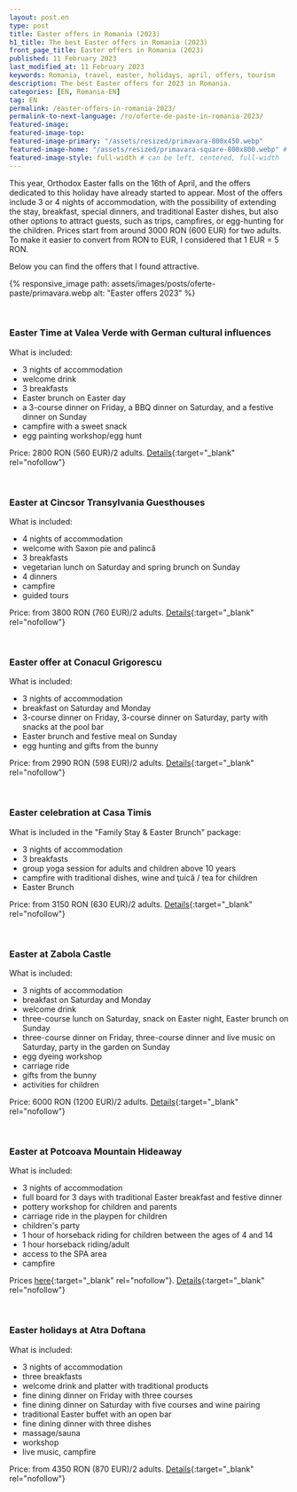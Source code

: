 ```yaml
---
layout: post.en
type: post
title: Easter offers in Romania (2023)
h1_title: The best Easter offers in Romania (2023)
front_page_title: Easter offers in Romania (2023)
published: 11 February 2023
last_modified_at: 11 February 2023
keywords: Romania, travel, easter, holidays, april, offers, tourism
description: The best Easter offers for 2023 in Romania.
categories: [EN, Romania-EN]
tag: EN
permalink: /easter-offers-in-romania-2023/
permalink-to-next-language: /ro/oferte-de-paste-in-romania-2023/
featured-image: 
featured-image-top:
featured-image-primary: "/assets/resized/primavara-800x450.webp"
featured-image-home: "/assets/resized/primavara-square-800x800.webp" # width - 600
featured-image-style: full-width # can be left, centered, full-width
---
```

This year, Orthodox Easter falls on the 16th of April, and the offers dedicated to this holiday have already started to appear.
Most of the offers include 3 or 4 nights of accommodation, with the possibility of extending the stay, breakfast, special dinners, and traditional Easter dishes, but also other options to attract guests, such as trips, campfires, or egg-hunting for the children. Prices start from around 3000 RON (600 EUR) for two adults. To make it easier to convert from RON to EUR, I considered that 1 EUR = 5 RON.

Below you can find the offers that I found attractive.

{% responsive_image path: assets/images/posts/oferte-paste/primavara.webp alt: "Easter offers 2023" %}

<br />

### Easter Time at Valea Verde with German cultural influences

What is included:
- 3 nights of accommodation
- welcome drink
- 3 breakfasts
- Easter brunch on Easter day
- a 3-course dinner on Friday, a BBQ dinner on Saturday, and a festive dinner on Sunday
- campfire with a sweet snack
- egg painting workshop/egg hunt

Price: 2800 RON (560 EUR)/2 adults. [Details](https://www.valeaverde.com/en/offers/){:target="_blank" rel="nofollow"}

<br />

### Easter at Cincsor Transylvania Guesthouses

What is included:
- 4 nights of accommodation
- welcome with Saxon pie and palincă
- 3 breakfasts
- vegetarian lunch on Saturday and spring brunch on Sunday
- 4 dinners
- campfire
- guided tours

Price: from 3800 RON (760 EUR)/2 adults. [Details](https://transilvania-cincsor.ro/en/offers/){:target="_blank" rel="nofollow"}

<br />

### Easter offer at Conacul Grigorescu

What is included:
- 3 nights of accommodation
- breakfast on Saturday and Monday
- 3-course dinner on Friday, 3-course dinner on Saturday, party with snacks at the pool bar
- Easter brunch and festive meal on Sunday
- egg hunting and gifts from the bunny

Price: from 2990 RON (598 EUR)/2 adults. [Details](https://conaculgrigorescu.com/ro/events/oferta-de-paste-14-17-aprilie-2023/){:target="_blank" rel="nofollow"}

<br />

### Easter celebration at Casa Timis

What is included in the "Family Stay & Easter Brunch" package:
- 3 nights of accommodation
- 3 breakfasts
- group yoga session for adults and children above 10 years
- campfire with traditional dishes, wine and ţuică / tea for children
- Easter Brunch

Price: from 3150 RON (630 EUR)/2 adults. [Details](https://casatimis.ro/oferte/){:target="_blank" rel="nofollow"}

<br />

### Easter at Zabola Castle

What is included:
- 3 nights of accommodation
- breakfast on Saturday and Monday
- welcome drink
- three-course lunch on Saturday, snack on Easter night, Easter brunch on Sunday
- three-course dinner on Friday, three-course dinner and live music on Saturday, party in the garden on Sunday
- egg dyeing workshop
- carriage ride
- gifts from the bunny
- activities for children

Price: 6000 RON (1200 EUR)/2 adults. [Details](https://www.zabola.com/articles/special-offers){:target="_blank" rel="nofollow"}

<br />

### Easter at Potcoava Mountain Hideaway

What is included:
- 3 nights of  accommodation
- full board for 3 days with traditional Easter breakfast and festive dinner
- pottery workshop for children and parents
- carriage ride in the playpen for children
- children's party
- 1 hour of horseback riding for children between the ages of 4 and 14
- 1 hour horseback riding/adult
- access to the SPA area
- campfire

Prices [here](https://potcoava-mountain.pynbooking.direct/offers/?checkin=2023-04-14&checkout=2023-04-17){:target="_blank" rel="nofollow"}. [Details](https://www.potcoava.ro/pachete-tematice/){:target="_blank" rel="nofollow"}

<br />

### Easter holidays at Atra Doftana

What is included:
- 3 nights of accommodation
- three breakfasts
- welcome drink and platter with traditional products
- fine dining dinner on Friday with three courses
- fine dining dinner on Saturday with five courses and wine pairing
- traditional Easter buffet with an open bar
- fine dining dinner with three dishes
- massage/sauna
- workshop
- live music, campfire

Price: from 4350 RON (870 EUR)/2 adults. [Details](https://www.atradoftana.ro/oferte-de-vacanta-valea-doftanei/){:target="_blank" rel="nofollow"}